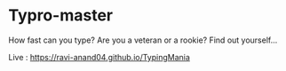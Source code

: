 # Typro-master
How fast can you type? Are you a veteran or a rookie? Find out yourself...

Live : https://ravi-anand04.github.io/TypingMania
